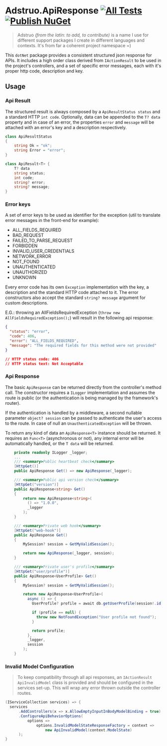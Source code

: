 # Adstruo.ApiResponse [![All Tests](https://github.com/raibtoffoletto/adstruo-apiresponse/actions/workflows/run-tests.yml/badge.svg)](https://github.com/raibtoffoletto/adstruo-apiresponse/actions/workflows/run-tests.yml) [![Publish NuGet](https://github.com/raibtoffoletto/adstruo-apiresponse/actions/workflows/publish.yml/badge.svg)](https://github.com/raibtoffoletto/adstruo-apiresponse/actions/workflows/publish.yml)


> Adstruo *(from the latin: to add, to contribute)* is a name I use for different support packages I create in different languages and contexts. It's from far a coherent project namespace =)

This `dotNet` package provides a consistent structured json response for APIs. It includes a high order class derived from `IActionResult` to be used in the project's controllers, and a set of specific error messages, each with it's proper http code, description and key.

## Usage

### Api Result

The structured result is always composed by a `ApiResultStatus status` and a standard HTTP `int code`. Optionally, data can be appended to the `T? data` property and in case of an error, the properties `error` and `message` will be attached with an error's key and a description respectively.

```cs
class ApiResultStatus
{
    string Ok = "ok";
    string Error = "error";
}

class ApiResult<T> {
    T? data
    string status;
    int code;
    string? error;
    string? message;
}
```

### Error keys

A set of error keys to be used as identifier for the exception (util to translate error messages in the front-end for example):

 - ALL_FIELDS_REQUIRED
 - BAD_REQUEST
 - FAILED_TO_PARSE_REQUEST
 - FORBIDDEN
 - INVALID_USER_CREDENTIALS
 - NETWORK_ERROR
 - NOT_FOUND
 - UNAUTHENTICATED
 - UNAUTHORIZED
 - UNKNOWN

Every error code has its own `Exception` implementation with the key, a description and the standard HTTP code attached to it. The error constructors also accept the standard `string? message` argument for custom descriptions.

E.G.: throwing an AllFieldsRequiredException (`throw new AllFieldsRequiredException();`) will result in the following api response:

```json
{
  "status": "error",
  "code": 406,
  "error": "ALL_FIELDS_REQUIRED",
  "message": "The required fields for this method were not provided"
}

// HTTP status code: 406
// HTTP status text: Not Acceptable
```

### Api Response

The basic `ApiResponse` can be returned directly from the controller's method call. The constructor requires a `ILogger` implementation and assumes the route is public (or the authentication is being managed by the framework's router).

If the authentication is handled by a middleware, a second nullable parameter `object? session` can be passed to authenticate the user's access to the route. In case of null an `UnauthenticatedException` will be thrown.

To return any kind of data an `ApiResponse<T>` instance should be returned. It requires an `Func<T>` (asynchronous or not), any internal error will be automatically handled, or the `T data` will be returned.

```cs
    private readonly ILogger _logger;
    ...
    /// <summary>Public heartbeat check</summary>
    [HttpGet()]
    public ApiResponse Get() => new ApiResponse(_logger);

    /// <summary>Public api version check</summary>
    [HttpGet("version")]
    public ApiResponse<string> Get()
    {
        return new ApiResponse<string>(
          () => "1.0.0",
          _logger
        );
    }

    /// <summary>Private web hook</summary>
    [HttpGet("web-hook")]
    public ApiResponse Get()
    {
        MySession? session = GetMyValidSession();

        return new ApiResponse(_logger, session);
    }

    /// <summary>Private user's profile</summary>
    [HttpGet("user/profile")]
    public ApiResponse<UserProfile> Get()
    {
        MySession? session = GetMyValidSession();

        return new ApiResponse<UserProfile>(
          async () => {
            UserProfile? profile = await db.getUserProfile(session!.id);

            if (profile == null) {
              throw new NotFoundException("User profile not found");
            }

            return profile;
          },
          _logger,
          session
        );
    }
```

### Invalid Model Configuration

> To keep compatibility through all api responses, an `IActionResult ApiInvalidModel` class is provided and should be configured in the services set-up. This will wrap any error thrown outside the controller routes.

```cs
(IServiceCollection services) => {
  services
      .AddControllers(x => x.AllowEmptyInputInBodyModelBinding = true)
      .ConfigureApiBehaviorOptions(
          options =>
              options.InvalidModelStateResponseFactory = context =>
                  new ApiInvalidModel(context.ModelState)
      );
}
```
